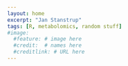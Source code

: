 ```yaml
---
layout: home
excerpt: "Jan Stanstrup"
tags: [R, metabolomics, random stuff]
#image:
  #feature: # image here
  #credit:  # names here
  #creditlink: # URL here
---
```

